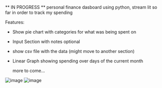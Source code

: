 ** IN PROGRESS **
personal finance dasboard using python, stream lit so far in order to track my spending

Features:
- Show pie chart with categories for what was being spent on
- Input Section with notes optional
- show csv file with the data (might move to another section)
- Linear Graph showing spending over days of the current month

  more to come...

![image](https://github.com/user-attachments/assets/f8f25ccb-e2c8-464f-87a2-6c3040b2eeba)
![image](https://github.com/user-attachments/assets/1a53f902-056a-4ef5-8133-340832792541)


